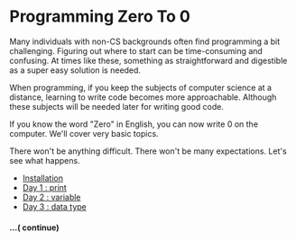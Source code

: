  # Programming Zero To 0
Many individuals with non-CS backgrounds often find programming a bit challenging. Figuring out where to start can be time-consuming and confusing. At times like these, something as straightforward and digestible as a super easy solution is needed.

When programming, if you keep the subjects of computer science at a distance, learning to write code becomes more approachable. Although these subjects will be needed later for writing good code.

If you know the word "Zero" in English, you can now write 0 on the computer. We'll cover very basic topics.

There won't be anything difficult. There won't be many expectations. Let's see what happens.

- [Installation](https://github.com/khabib97/python-zero-to-zero/blob/master/INSTALLATION.md)
- [Day 1 : print](https://github.com/khabib97/python-zero-to-zero/blob/master/code/day_1.py)
- [Day 2 : variable](https://github.com/khabib97/python-zero-to-zero/blob/master/code/day_2.py)
- [Day 3 : data type](https://github.com/khabib97/python-zero-to-zero/blob/master/code/day_3.py)
#### ...( continue)
